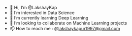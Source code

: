 - 👋 Hi, I’m @LakshayKap
- 👀 I’m interested in Data Science 
- 🌱 I’m currently learning Deep Learning
- 💞️ I’m looking to collaborate on Machine Learning projects
- 📫 How to reach me : @lakshaykapur1997@gmail.com

<!---
LakshayKap/LakshayKap is a ✨ special ✨ repository because its `README.md` (this file) appears on your GitHub profile.
You can click the Preview link to take a look at your changes.
--->
